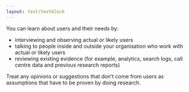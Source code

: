 ```yaml
---
layout: text/textblock
---
```

You can learn about users and their needs by:
- interviewing and observing actual or likely users
- talking to people inside and outside your organisation who work with actual or likely users
- reviewing existing evidence (for example, analytics, search logs, call centre data and previous research reports)


Treat any opinions or suggestions that don’t come from users as assumptions that have to be proven by doing research.
